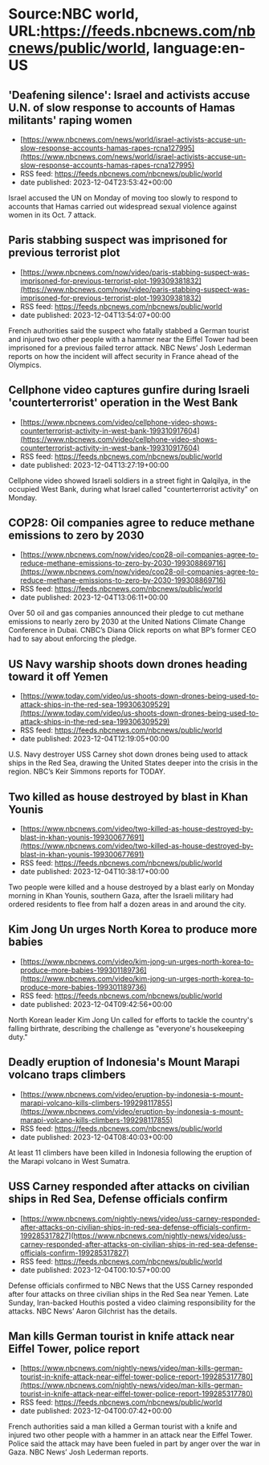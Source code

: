 # Source:NBC world, URL:https://feeds.nbcnews.com/nbcnews/public/world, language:en-US

## 'Deafening silence': Israel and activists accuse U.N. of slow response to accounts of Hamas militants' raping women
 - [https://www.nbcnews.com/news/world/israel-activists-accuse-un-slow-response-accounts-hamas-rapes-rcna127995](https://www.nbcnews.com/news/world/israel-activists-accuse-un-slow-response-accounts-hamas-rapes-rcna127995)
 - RSS feed: https://feeds.nbcnews.com/nbcnews/public/world
 - date published: 2023-12-04T23:53:42+00:00

Israel accused the UN on Monday of moving too slowly to respond to accounts that Hamas carried out widespread sexual violence against women in its Oct. 7 attack.

## Paris stabbing suspect was imprisoned for previous terrorist plot
 - [https://www.nbcnews.com/now/video/paris-stabbing-suspect-was-imprisoned-for-previous-terrorist-plot-199309381832](https://www.nbcnews.com/now/video/paris-stabbing-suspect-was-imprisoned-for-previous-terrorist-plot-199309381832)
 - RSS feed: https://feeds.nbcnews.com/nbcnews/public/world
 - date published: 2023-12-04T13:54:07+00:00

French authorities said the suspect who fatally stabbed a German tourist and injured two other people with a hammer near the Eiffel Tower had been imprisoned for a previous failed terror attack. NBC News’ Josh Lederman reports on how the incident will affect security in France ahead of the Olympics.

## Cellphone video captures gunfire during Israeli 'counterterrorist' operation in the West Bank
 - [https://www.nbcnews.com/video/cellphone-video-shows-counterterrorist-activity-in-west-bank-199310917604](https://www.nbcnews.com/video/cellphone-video-shows-counterterrorist-activity-in-west-bank-199310917604)
 - RSS feed: https://feeds.nbcnews.com/nbcnews/public/world
 - date published: 2023-12-04T13:27:19+00:00

Cellphone video showed Israeli soldiers in a street fight in Qalqilya, in the occupied West Bank, during what Israel called "counterterrorist activity" on Monday.

## COP28: Oil companies agree to reduce methane emissions to zero by 2030
 - [https://www.nbcnews.com/now/video/cop28-oil-companies-agree-to-reduce-methane-emissions-to-zero-by-2030-199308869716](https://www.nbcnews.com/now/video/cop28-oil-companies-agree-to-reduce-methane-emissions-to-zero-by-2030-199308869716)
 - RSS feed: https://feeds.nbcnews.com/nbcnews/public/world
 - date published: 2023-12-04T13:06:11+00:00

Over 50 oil and gas companies announced their pledge to cut methane emissions to nearly zero by 2030 at the United Nations Climate Change Conference in Dubai. CNBC’s Diana Olick reports on what BP’s former CEO had to say about enforcing the pledge.

## US Navy warship shoots down drones heading toward it off Yemen
 - [https://www.today.com/video/us-shoots-down-drones-being-used-to-attack-ships-in-the-red-sea-199306309529](https://www.today.com/video/us-shoots-down-drones-being-used-to-attack-ships-in-the-red-sea-199306309529)
 - RSS feed: https://feeds.nbcnews.com/nbcnews/public/world
 - date published: 2023-12-04T12:19:05+00:00

U.S. Navy destroyer USS Carney shot down drones being used to attack ships in the Red Sea, drawing the United States deeper into the crisis in the region. NBC’s Keir Simmons reports for TODAY.

## Two killed as house destroyed by blast in Khan Younis
 - [https://www.nbcnews.com/video/two-killed-as-house-destroyed-by-blast-in-khan-younis-199300677691](https://www.nbcnews.com/video/two-killed-as-house-destroyed-by-blast-in-khan-younis-199300677691)
 - RSS feed: https://feeds.nbcnews.com/nbcnews/public/world
 - date published: 2023-12-04T10:38:17+00:00

Two people were killed and a house destroyed by a blast early on Monday morning in Khan Younis, southern Gaza, after the Israeli military had ordered residents to flee from half a dozen areas in and around the city.

## Kim Jong Un urges North Korea to produce more babies
 - [https://www.nbcnews.com/video/kim-jong-un-urges-north-korea-to-produce-more-babies-199301189736](https://www.nbcnews.com/video/kim-jong-un-urges-north-korea-to-produce-more-babies-199301189736)
 - RSS feed: https://feeds.nbcnews.com/nbcnews/public/world
 - date published: 2023-12-04T09:42:56+00:00

North Korean leader Kim Jong Un called for efforts to tackle the country's falling birthrate, describing the challenge as "everyone's housekeeping duty."

## Deadly eruption of Indonesia's Mount Marapi volcano traps climbers
 - [https://www.nbcnews.com/video/eruption-by-indonesia-s-mount-marapi-volcano-kills-climbers-199298117855](https://www.nbcnews.com/video/eruption-by-indonesia-s-mount-marapi-volcano-kills-climbers-199298117855)
 - RSS feed: https://feeds.nbcnews.com/nbcnews/public/world
 - date published: 2023-12-04T08:40:03+00:00

At least 11 climbers have been killed in Indonesia following the eruption of the Marapi volcano in West Sumatra.

## USS Carney responded after attacks on civilian ships in Red Sea, Defense officials confirm
 - [https://www.nbcnews.com/nightly-news/video/uss-carney-responded-after-attacks-on-civilian-ships-in-red-sea-defense-officials-confirm-199285317827](https://www.nbcnews.com/nightly-news/video/uss-carney-responded-after-attacks-on-civilian-ships-in-red-sea-defense-officials-confirm-199285317827)
 - RSS feed: https://feeds.nbcnews.com/nbcnews/public/world
 - date published: 2023-12-04T00:10:57+00:00

Defense officials confirmed to NBC News that the USS Carney responded after four attacks on three civilian ships in the Red Sea near Yemen. Late Sunday, Iran-backed Houthis posted a video claiming responsibility for the attacks. NBC News’ Aaron Gilchrist has the details.

## Man kills German tourist in knife attack near Eiffel Tower, police report
 - [https://www.nbcnews.com/nightly-news/video/man-kills-german-tourist-in-knife-attack-near-eiffel-tower-police-report-199285317780](https://www.nbcnews.com/nightly-news/video/man-kills-german-tourist-in-knife-attack-near-eiffel-tower-police-report-199285317780)
 - RSS feed: https://feeds.nbcnews.com/nbcnews/public/world
 - date published: 2023-12-04T00:07:42+00:00

French authorities said a man killed a German tourist with a knife and injured two other people with a hammer in an attack near the Eiffel Tower. Police said the attack may have been fueled in part by anger over the war in Gaza. NBC News’ Josh Lederman reports.

